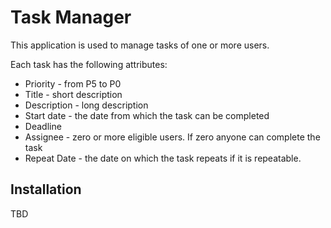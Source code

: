 # Task Manager

This application is used to manage tasks of one or more users.

Each task has the following attributes:
- Priority - from P5 to P0
- Title - short description
- Description - long description
- Start date - the date from which the task can be completed
- Deadline  
- Assignee - zero or more eligible users. If zero anyone can complete the task
- Repeat Date - the date on which the task repeats if it is repeatable.

## Installation

TBD
